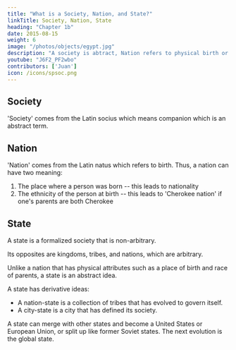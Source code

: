 ```yaml
---
title: "What is a Society, Nation, and State?"
linkTitle: Society, Nation, State
heading: "Chapter 1b"
date: 2015-08-15
weight: 6
image: "/photos/objects/egypt.jpg"
description: "A society is abtract, Nation refers to physical birth or race, State refers to a formalized society"
youtube: "J6F2_PF2wbo"
contributors: ['Juan']
icon: /icons/spsoc.png
---
```




## Society

'Society' comes from the Latin socius which means companion which is an abstract term. 


## Nation

'Nation' comes from the Latin natus which refers to birth. Thus, a nation can have two meaning:

1. The place where a person was born -- this leads to nationality 
2. The ethnicity of the person at birth -- this leads to 'Cherokee nation' if one's parents are both Cherokee
 

## State

A state is a formalized society that is non-arbitrary. 

Its opposites are kingdoms, tribes, and nations, which are arbitrary. 

Unlike a nation that has physical attributes such as a place of birth and race of parents, a state is an abstract idea. 

A state has derivative ideas:
- A nation-state is a collection of tribes that has evolved to govern itself. 
- A city-state is a city that has defined its society. 

A state can merge with other states and become a United States or European Union, or split up like former Soviet states. The next evolution is the global state. 
